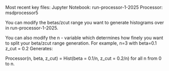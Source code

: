 Most recent key files:
Jupyter Notebook: run-processor-1-2025
Processor: msdprocessor5

You can modify the betas/zcut range you want to generate histograms over in run-processor-1-2025. 

You can also modify the n - variable which determines how finely you want to split your beta/zcut range generation. For example, n=3 with beta=0.1 z_cut = 0.2 Generates:

Processor(n, beta, z_cut) = Hist(beta = 0.1/n, z_cut = 0.2/n) for all n from 0 to n.
